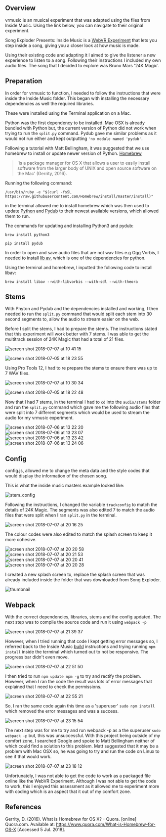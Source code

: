 ## Overview 

vrmusic is an musical experiment that was adapted using the files from Inside Music. Using the link below, you can navigate to their original experiment.

Song Exploder Presents: Inside Music is a [WebVR Experiment](https://webvrexperiments.com) that lets you step inside a song, giving you a closer look at how music is made.

Using their existing code and adapting it I aimed to give the listener a new experience to listen to a song. Following their instructions I included my own audio files. The song that I decided to explore was Bruno Mars '24K Magic'. 

## Preparation

In order for vrmusic to function, I needed to follow the instructions that were inside the Inside Music folder. This began with installing the necessary dependencies as well the required libraries. 

These were installed using the Terminal application on a Mac.

Python was the first dependency to be installed. Mac OSX is already bundled with Python but, the current version of Python did not work when trying to run the `split.py` command. Pydub gave me similar problems as it would not run either and kept outputting `'no module named 'pydub'`. 

Following a tutorial with Matt Bellingham, it was suggested that we use homebrew to install or update newer version of Python. [Homebrew](https://brew.sh/) 

> 'is a package manager for OS X that allows a user to easily install software from the larger body of UNIX and open source software on the Mac' (Gerrity, 2016). 

Running the following command: 

`/usr/bin/ruby -e "$(curl -fsSL https://raw.githubusercontent.com/Homebrew/install/master/install)"`

in the terminal allowed me to install homebrew which was then used to update [Python](http://docs.python-guide.org/en/latest/starting/install/osx/) and [Pydub](https://github.com/jiaaro/pydub#installation) to their newest available versions, which allowed them to run.

The commands for updating and installing Python3 and pydub:

`brew install python3`

`pip install pydub`

In order to open and save audio files that are not wav files e.g Ogg Vorbis, I needed to install [lib av](https://www.libav.org/), which is one of the dependencies for python. 

Using the terminal and homebrew, I inputted the following code to install libav:

`brew install libav --with-libvorbis --with-sdl --with-theora`

## Stems

With Phyton and Pydub and the dependencies installed and working, I then needed to run the `split.py` command that would split each stem into 30 second segments to, allow the audio to stream easier on the web. 

Before I split the stems, I had to prepare the stems. The instructions stated that this experiment will work better with 7 stems. I was able to get the multitrack session of 24K Magic that had a total of 21 files.  

![screen shot 2018-07-07 at 10 41 15](https://user-images.githubusercontent.com/37668168/42409777-3b94e4e4-81d7-11e8-9bae-615e557602d7.png)

![screen shot 2018-07-05 at 18 23 55](https://user-images.githubusercontent.com/37668168/42338080-99a5029c-8080-11e8-906e-fa03979eb74f.png)

Using Pro Tools 12, I had to re prepare the stems to ensure there was up to 7 WAV files. 

![screen shot 2018-07-07 at 10 30 34](https://user-images.githubusercontent.com/37668168/42409342-eccf82ac-81d0-11e8-99e3-02076eba84e3.png)

![screen shot 2018-07-05 at 18 22 48](https://user-images.githubusercontent.com/37668168/42338038-729fe158-8080-11e8-9ea5-71209bf6167c.png)

Now that I had 7 stems, in the terminal I had to `cd` into the `audio/stems` folder and run the `split.py` command which gave me the following audio files that were split into 7 different segments which would be used to stream the audio for my vrmusic experiment.

![screen shot 2018-07-06 at 13 22 20](https://user-images.githubusercontent.com/37668168/42378673-08a08154-8120-11e8-8925-961aaeb2dda1.png)
![screen shot 2018-07-06 at 13 23 07](https://user-images.githubusercontent.com/37668168/42378672-088a2670-8120-11e8-82de-0f405422d342.png)
![screen shot 2018-07-06 at 13 23 42](https://user-images.githubusercontent.com/37668168/42378671-0871f294-8120-11e8-8a2a-ee0aff304f24.png)
![screen shot 2018-07-06 at 13 24 06](https://user-images.githubusercontent.com/37668168/42378670-085a1d7c-8120-11e8-8957-b190e1c443ad.png)

## Config

config.js, allowed me to change the meta data and the style codes that would display the information of the chosen song. 

This is what the inside music masters example looked like:

![stem_config](https://user-images.githubusercontent.com/37668168/42413774-20a632bc-821f-11e8-81c4-4241b80d39ca.png)


Following the instructions, I changed the variable `trackconfig` to match the details of 24K Magic. The segments was also edited 7 to match the audio files that were split when I ran `split.py` in the terminal.

![screen shot 2018-07-07 at 20 16 25](https://user-images.githubusercontent.com/37668168/42413921-adb725d2-8222-11e8-9286-56cdea6fe21b.png)

The colour codes were also edited to match the splash screen to keep it more cohesive.

![screen shot 2018-07-07 at 20 20 58](https://user-images.githubusercontent.com/37668168/42413948-4fc1d034-8223-11e8-8574-def72f48d626.png)
![screen shot 2018-07-07 at 20 21 53](https://user-images.githubusercontent.com/37668168/42413961-745edb94-8223-11e8-8d96-7614f9927472.png)
![screen shot 2018-07-07 at 20 20 41](https://user-images.githubusercontent.com/37668168/42413950-4fede8a4-8223-11e8-8240-32b777d28c14.png)
![screen shot 2018-07-07 at 20 20 28](https://user-images.githubusercontent.com/37668168/42413951-5002b7ca-8223-11e8-8171-cc76199885c1.png)

I created a new splash screen to, replace the splash screen that was already included inside the folder that was downloaded from Song Exploder.

![thumbnail](https://user-images.githubusercontent.com/37668168/39891269-03bf2382-5495-11e8-8e88-d70a8c5ddaa8.png)

## Webpack

With the correct dependencies, libraries, stems and the config updated. The next step was to compile the source code and run it using `webpack -p` 

![screen shot 2018-07-07 at 21 39 37](https://user-images.githubusercontent.com/37668168/42414513-577a0be2-822e-11e8-90d9-407e90dddc20.png)

However, when I tried running that code I kept getting error messages so, I referred back to the Inside Music [build](https://github.com/googlecreativelab/inside-music#build) instructions and trying running  `npm install` inside the terminal which turned out to not be responsive. The progress bar didn't even move.

![screen shot 2018-07-07 at 22 51 50](https://user-images.githubusercontent.com/37668168/42414927-74e02f90-8238-11e8-980d-352a65c154ba.png)

I then tried to run `npm update npm -g` to try and rectify the problem. However, when I ran the code the result was lots of error messages that explained that I need to check the permissions.

![screen shot 2018-07-07 at 22 55 21](https://user-images.githubusercontent.com/37668168/42414936-d9c39816-8238-11e8-8b93-c2396bb6b1c9.png)

So, I ran the same code again this time as a 'superuser' `sudo npm install` which removed the error messages and was a success.

![screen shot 2018-07-07 at 23 15 54](https://user-images.githubusercontent.com/37668168/42415076-be95c5ac-823b-11e8-879f-f63fa9984d7d.png)

The next step was for me to try and run webpack -p as a the superuser `sudo webpack -p` but, this was unsuccessful. With this project being outside of my comfort zone, I searched Google and spoke to Matt Bellingham neither of which could find a solution to this problem. Matt suggested that it may be a problem with Mac OSX so, he was going to try and run the code on Linux to see if that would work.

![screen shot 2018-07-07 at 23 18 12](https://user-images.githubusercontent.com/37668168/42415087-1441a462-823c-11e8-879b-0b64c6bd2abf.png)

Unfortunately, I was not able to get the code to work as a packaged file online like the WebVR Experiment. Although I was not able to get the code to work, this I enjoyed this assessment as it allowed me to experiment more with coding which is an aspect that it out of my comfort zone.  


## References

Gerrity, D. (2016). What is Homebrew for OS X? - Quora. [online] Quora.com. Available at: https://www.quora.com/What-is-Homebrew-for-OS-X [Accessed 5 Jul. 2018].
